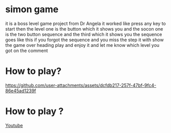 # simon game
it is a boss level game project from Dr Angela
it worked like press any key to start 
then the level one is the button which it shows you and
the socon one is the two button sequence and
the third which it shows you
the sequence goes like this if you forgot the sequence and you miss the step it with show the game over heading
play and enjoy it and let me know which level you got on the comment
# How to play?
https://github.com/user-attachments/assets/dcfdb217-257f-47bf-9fc4-86e45ad1239f

# How to play ?
<a href="https://www.youtube.com/watch?v=EWJ5uYwQJGU&pp=ygUKc2ltbm8tZ2FtZQ%3D%3D">Youtube</a>
